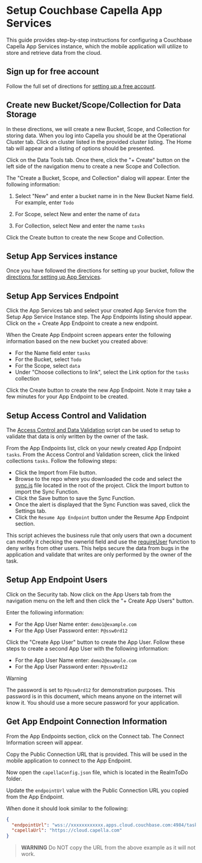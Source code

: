 # Setup Couchbase Capella App Services
This guide provides step-by-step instructions for configuring a Couchbase Capella App Services instance, which the mobile application will utilize to store and retrieve data from the cloud.  

## Sign up for free account

Follow the full set of directions for [setting up a free account](https://docs.couchbase.com/cloud/get-started/create-account.html).

## Create new Bucket/Scope/Collection for Data Storage

In these directions, we will create a new Bucket, Scope, and Collection for storing data.  When you log into Capella you should be at the Operational Cluster tab.  Click on cluster listed in the provided cluster listing.  The Home tab will appear and a listing of options should be presented. 

Click on the Data Tools tab.  Once there, click the "+ Create" button on the left side of the navigation menu to create a new Scope and Collection. 

The "Create a Bucket, Scope, and Collection" dialog will appear.  Enter the following information:

1. Select "New" and enter a bucket name in in the New Bucket Name field.  For example, enter `Todo`

2. For Scope, select New and enter the name of `data`

3. For Collection, select New and enter the name `tasks`

Click the Create button to create the new Scope and Collection.

## Setup App Services instance

Once you have followed the directions for setting up your bucket, follow the [directions for setting up App Services](https://docs.couchbase.com/cloud/get-started/create-account.html#app-services).

## Setup App Services Endpoint

Click the App Services tab and select your created App Service from the Setup App Service Instance step.  The App Endpoints listing should appear.  Click on the + Create App Endpoint to create a new endpoint.

When the Create App Endpoint screen appears enter the following information based on the new bucket you created above:

- For the Name field enter `tasks`
- For the Bucket, select `Todo`
- For the Scope, select `data`
- Under "Choose collections to link", select the Link option for the `tasks` collection

Click the Create button to create the new App Endpoint.  Note it may take a few minutes for your App Endpoint to be created. 

## Setup Access Control and Validation

The [Access Control and Data Validation](https://docs.couchbase.com/cloud/app-services/deployment/access-control-data-validation.html) script can be used to setup to validate that data is only written by the owner of the task.

From the App Endpoints list, click on your newly created App Endpoint `tasks`.  From the Access Control and Validation screen, click the linked collections `tasks`.  Follow the following steps:

- Click the Import from File button.  
- Browse to the repo where you downloaded the code and select the [sync.js](https://github.com/couchbaselabs/cbl-template-app-maui-todo/blob/main/sync.js) file located in the root of the project.  Click the Import button to import the Sync Function. 
- Click the Save button to save the Sync Function.
- Once the alert is displayed that the Sync Function was saved, click the Settings tab.
- Click the `Resume App Endpoint` button under the Resume App Endpoint section. 

This script achieves the business rule that only users that own a document can modify it checking the ownerId field and use the [requireUser](https://docs.couchbase.com/cloud/app-services/deployment/access-control-data-validation.html#handling-modification) function to deny writes from other users.  This helps secure the data from bugs in the application and validate that writes are only performed by the owner of the task.

## Setup App Endpoint Users

Click on the Security tab.  Now click on the App Users tab from the navigation menu on the left and then click the "+ Create App Users" button.

Enter the following information:

- For the App User Name enter: `demo1@example.com`
- For the App User Password enter:  `P@ssw0rd12`

Click the "Create App User" button to create the App User.  Follow these steps to create a second App User with the following information:

- For the App User Name enter: `demo2@example.com`
- For the App User Password enter:  `P@ssw0rd12`

> [!WARNING]
> The password is set to `P@ssw0rd12` for demonstration purposes.  This password is in this document, which means anyone on the internet will know it.  You should use a more secure password for your application. 
>

## Get App Endpoint Connection Information

From the App Endpoints section, click on the Connect tab.  The Connect Information screen will appear.  

Copy the Public Connection URL that is provided.  This will be used in the mobile application to connect to the App Endpoint.

Now open the `capellaConfig.json` file, which is located in the RealmToDo folder.

Update the `endpointUrl` value with the Public Connection URL you copied from the App Endpoint.  

When done it should look similar to the following:

```json
{
  "endpointUrl": "wss://xxxxxxxxxxxx.apps.cloud.couchbase.com:4984/tasks",
  "capellaUrl": "https://cloud.capella.com"
}
```

> **WARNING**
> Do NOT copy the URL from the above example as it will not work.